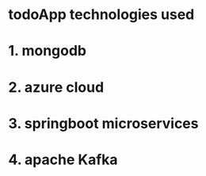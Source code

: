 # todoApp technologies used
# 1.  mongodb
# 2.  azure cloud
# 3.  springboot microservices
# 4.  apache Kafka
